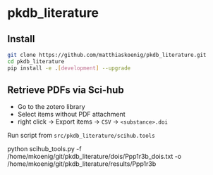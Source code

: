 # pkdb_literature


## Install

```bash
git clone https://github.com/matthiaskoenig/pkdb_literature.git
cd pkdb_literature
pip install -e .[development] --upgrade
```


## Retrieve PDFs via Sci-hub

- Go to the zotero library
- Select items without PDF attachment
- right click -> Export items -> `CSV` -> `<substance>.doi`

Run script from `src/pkdb_literature/scihub.tools`

python scihub_tools.py -f /home/mkoenig/git/pkdb_literature/dois/Ppp1r3b_dois.txt -o /home/mkoenig/git/pkdb_literature/results/Ppp1r3b

